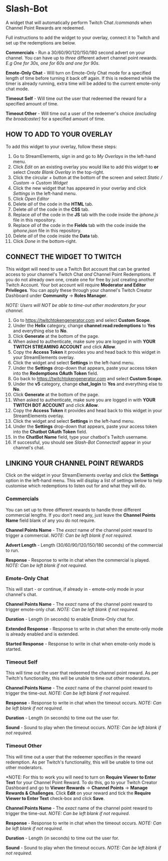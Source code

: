 # Slash-Bot
A widget that will automatically perform Twitch Chat */commands* when Channel Point Rewards are redeemed.

Full instructions to add the widget to your overlay, connect it to Twitch and set up the redemptions are below.

**Commercials** - Run a 30/60/90/120/150/180 second advert on your channel. You can have up to *three* different advert channel point rewards. *E.g One for 30s, one for 60s and one for 90s.*

**Emote-Only Chat** - Will turn on Emote-Only Chat mode for a specified length of time before turning it back off again. If this is redeemed while the timer is already running, extra time will be added to the current emote-only chat mode.

**Timeout Self** - Will time out the user that redeemed the reward for a specified amount of time.

**Timeout Other** - Will time out a user of the redeemer's choice *(excluding the broadcaster)* for a specified amount of time.

## HOW TO ADD TO YOUR OVERLAY
To add this widget to your overlay, follow these steps:

1. Go to StreamElements, sign in and go to *My Overlays* in the left-hand menu.
2. Click *Edit* on an existing overlay you would like to add this widget to **or** select *Create Blank Overlay* in the top-right.
3. Click the circular *+* button at the bottom of the screen and select *Static / Custom* -> *Custom Widget*
4. Click the new widget that has appeared in your overlay and click *Settings* in the left-hand menu.
5. Click *Open Editor*
6. Delete *all* of the code in the **HTML** tab.
7. Delete *all* of the code in the **CSS** tab.
8. Replace *all* of the code in the **JS** tab with the code inside the *iphone.js* file in this repository.
9. Replace *all* of the code in the **Fields** tab with the code inside the *iphone.json* file in this repository.
10. Delete *all* of the code inside the **Data** tab.
11. Click *Done* in the bottom-right.

## CONNECT THE WIDGET TO TWITCH
This widget will need to use a Twitch Bot account that can be granted access to your channel's Twitch Chat *and* Channel Point Redemptions. If you do not already own one, create one for free by just creating another Twitch Account. Your bot account will require **Moderator and Editor Privileges**. You can apply these through your channel's Twitch Creator Dashboard under **Community** -> **Roles Manager**.

*NOTE: Users will NOT be able to time-out other moderators for your channel.*

1. Go to https://twitchtokengenerator.com and select **Custom Scope**.
2. Under the **Helix** category, change **channel:read:redemptions** to **Yes** and everything else to **No**.
3. Click **Generate** at the bottom of the page.
4. When asked to authenticate, make sure you are logged in with **YOUR TWITCH STREAMING ACCOUNT** and click **Allow**.
5. Copy the **Access Token** it provides you and head back to this widget in your StreamElements overlay.
6. Click the widget and select **Settings** in the left-hand menu.
7. Under the **Settings** drop-down that appears, paste your access token into the **Redemptions OAuth Token** field.
8. Go back to https://twitchtokengenerator.com and select **Custom Scope**.
9. Under the **v5** category, change **chat_login** to **Yes** and everything else to **No**.
10. Click **Generate** at the bottom of the page.
11. When asked to authenticate, make sure you are logged in with **YOUR TWITCH BOT ACCOUNT** and click **Allow**.
12. Copy the **Access Token** it provides and head back to this widget in your StreamElements overlay.
13. Click the widget and select **Settings** in the left-hand menu.
14. Under the **Settings** drop-down that appears, paste your access token into the **Chatbot OAuth Token** field.
15. In the **ChatBot Name** field, type your chatbot's Twitch username.
16. If successful, you should see *Slash-Bot Connected!* appear in your channel's chat.

## LINKING YOUR CHANNEL POINT REWARDS
Click on the widget in your StreamElements overlay and click the **Settings** option in the left-hand menu. This will display a list of settings below to help customise which redemptions to listen out for and what they will do.

### Commercials
You can set up to three different rewards to handle three different commercial lengths. If you don't need any, just leave the **Channel Points Name** field blank of any you do not require.

**Channel Points Name** - The *exact* name of the channel point reward to trigger a commercial. *NOTE: Can be left blank if not required*.

**Advert Length** - Length (30/60/90/120/150/180 seconds) of the commercial to run.

**Response** - Response to write in chat when the commercial is played. *NOTE: Can be left blank if not required.*

### Emote-Only Chat
This will start - or continue, if already in - emote-only mode in your channel's chat.

**Channel Points Name** - The *exact* name of the channel point reward to trigger emote-only chat. *NOTE: Can be left blank if not required*.

**Duration** - Length (in seconds) to enable Emote-Only chat for.

**Extended Response** - Response to write in chat when the emote-only mode is already enabled and is extended.

**Started Response** - Response to write in chat when emote-only mode is started.

### Timeout Self
This will time out the user that redeemed the channel point reward. As per Twitch's functionality, this will be unable to time out other moderators.

**Channel Points Name** - The *exact* name of the channel point reward to trigger the time-out. *NOTE: Can be left blank if not required*.

**Response** - Response to write in chat when the timeout occurs. *NOTE: Can be left blank if not required.*

**Duration** - Length (in seconds) to time out the user for.

**Sound** - Sound to play when the timeout occurs. *NOTE: Can be left blank if not required.*

### Timeout Other
This will time out a user that the redeemer specifies in the reward redemption. As per Twitch's functionality, this will be unable to time out other moderators. 

*NOTE: For this to work you will need to turn on **Require Viewer to Enter Text** for your Channel Point Reward. To do this, go to your Twitch Creator Dashboard and go to **Viewer Rewards** -> **Channel Points** -> **Manage Rewards & Challenges**. Click **Edit** on your reward and tick the **Require Viewer to Enter Text** check-box and click **Save**.

**Channel Points Name** - The *exact* name of the channel point reward to trigger the time-out. *NOTE: Can be left blank if not required*.

**Response** - Response to write in chat when the timeout occurs. *NOTE: Can be left blank if not required.*

**Duration** - Length (in seconds) to time out the user for.

**Sound** - Sound to play when the timeout occurs. *NOTE: Can be left blank if not required.*
